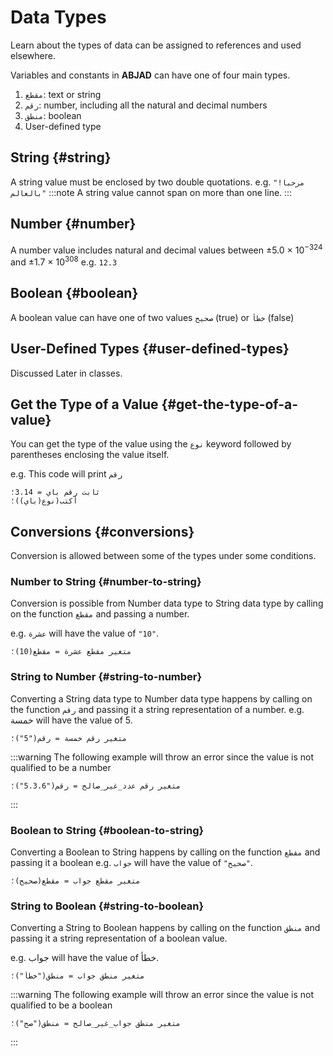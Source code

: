 ﻿---
sidebar_position: 4
---

# Data Types

Learn about the types of data can be assigned to references and used elsewhere.

Variables and constants in **ABJAD** can have one of four main types.
1. `مقطع`: text or string
2. `رقم`: number, including all the natural and decimal numbers
3. `منطق`: boolean
4. User-defined type

## String {#string}
A string value must be enclosed by two double quotations. e.g. `"!مرحبا بالعالم"`
:::note
A string value cannot span on more than one line.
:::

## Number {#number}
A number value includes natural and decimal values between ±5.0 × 10<sup>−324</sup> and ±1.7 × 10<sup>308</sup> e.g. `12.3`

## Boolean {#boolean}
A boolean value can have one of two values `صحيح` (true) or `خطأ` (false)

## User-Defined Types {#user-defined-types}

[//]: # (TODO add link to page)
Discussed Later in classes.

## Get the Type of a Value {#get-the-type-of-a-value}
You can get the type of the value using the `نوع` keyword followed by parentheses enclosing the value itself.

e.g. This code will print `رقم`

```abjad
ثابت رقم باي = 3.14؛
أكتب(نوع(باي))؛
```

## Conversions {#conversions}
Conversion is allowed between some of the types under some conditions.

### Number to String {#number-to-string}
Conversion is possible from Number data type to String data type by calling on the function `مقطع` and passing a number.

e.g. `عشرة` will have the value of `"10"`.

```abjad
متغير مقطع عشرة = مقطع(10)؛
```

### String to Number {#string-to-number}
Converting a String data type to Number data type happens by calling on the function `رقم` and passing it a string representation of a number.
e.g. خمسة will have the value of 5.

```abjad
متغير رقم خمسة = رقم("5")؛
```

:::warning
The following example will throw an error since the value is not qualified to be a number

```abjad
متغير رقم عدد_غير_صالح = رقم("5.3.6")؛
```
:::

### Boolean to String {#boolean-to-string}
Converting a Boolean to String happens by calling on the function `مقطع` and passing it a boolean
e.g. `جواب` will have the value of `"صحيح"`.

```abjad
متغير مقطع جواب = مقطع(صحيح)؛
```

### String to Boolean {#string-to-boolean}
Converting a String to Boolean happens by calling on the function `منطق` and passing it a string representation of a boolean value.

e.g. جواب will have the value of خطأ.

```abjad
متغير منطق جواب = منطق("خطأ")؛
```

:::warning
The following example will throw an error since the value is not qualified to be a boolean

```abjad
متغير منطق جواب_غير_صالح = منطق("صح")؛
```
:::
